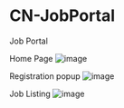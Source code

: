 # CN-JobPortal
Job Portal

Home Page
![image](https://github.com/mallikharjun073/CN-JobPortal/assets/51206380/2dfe65ef-81f9-4af0-a3b2-1dad4f611dcd)


Registration popup
![image](https://github.com/mallikharjun073/CN-JobPortal/assets/51206380/f6c7c2c4-9823-4cd7-a5cc-c1d0fc0cb65f)

Job Listing
![image](https://github.com/mallikharjun073/CN-JobPortal/assets/51206380/21dbf80d-10a3-4d07-a4c4-154cfd734749)
